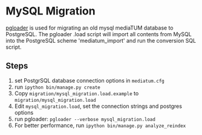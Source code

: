 MySQL Migration
===============

[pgloader](http://pgloader.io) is used for migrating an old mysql mediaTUM database to PostgreSQL.
The pgloader .load script will import all contents from MySQL into the PostgreSQL scheme 'mediatum\_import'
and run the conversion SQL script. 

Steps
-----

1. set PostgrSQL database connection options in `mediatum.cfg`
2. run `ipython bin/manage.py create`
3. Copy `migration/mysql_migration.load.example` to `migration/mysql_migration.load`
4. Edit `mysql_migration.load`, set the connection strings and postgres options
5. run pgloader: `pgloader --verbose mysql_migration.load`
6. For better performance, run `ipython bin/manage.py analyze_reindex`
